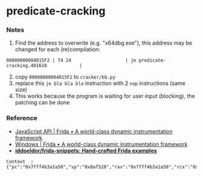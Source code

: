 predicate-cracking
==================
### Notes
1. Find the address to overwrite (e.g. "x64dbg.exe"), this address may be changed for each (re)compilation:
  ```
  00000000004015F2 | 74 24                    | je predicate-cracking.401618            |
  ```
2. copy `00000000004015F2` to `cracker/bb.py`
3. replace this `je bla bla bla` instruction with 2 `nop` instructions (same size)
4. This works because the program is waiting for user input (blocking), the patching can be done

### Reference
- [JavaScript API | Frida • A world-class dynamic instrumentation framework](https://frida.re/docs/javascript-api/)
- [Windows | Frida • A world-class dynamic instrumentation framework](https://frida.re/docs/examples/windows/)
- [**iddoeldor/frida-snippets: Hand-crafted Frida examples**](https://github.com/iddoeldor/frida-snippets#intercept-entire-module)



```
Context  : {"pc":"0x7fff4b3a1a50","sp":"0x8af528","rax":"0x7fff4b3a1a50","rcx":"0x324","rdx":"0x8af5f0","rbx":"0x8afbc8","rsp":"0x8af528","rbp":"0x8af550","rsi":"0x8af5f0","rdi":"0x10","r8":"0x10","r9":"0x10","r10":"0x0","r11":"0x246","r12":"0x10","r13":"0x8","r14":"0x0","r15":"0x0","rip":"0x7fff4b3a1a50"}
```